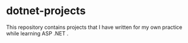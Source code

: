 # dotnet-projects

This repository contains projects that I have written for my own practice while learning ASP .NET .
